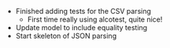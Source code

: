 - Finished adding tests for the CSV parsing
    - First time really using alcotest, quite nice!
- Update model to include equality testing
- Start skeleton of JSON parsing
